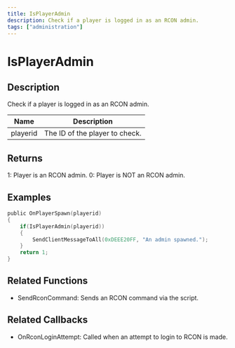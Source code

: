 ```yaml
---
title: IsPlayerAdmin
description: Check if a player is logged in as an RCON admin.
tags: ["administration"]
---
```


# IsPlayerAdmin

<TagLinks />

## Description

Check if a player is logged in as an RCON admin.

| Name     | Description                    |
| -------- | ------------------------------ |
| playerid | The ID of the player to check. |

## Returns

1: Player is an RCON admin.
0: Player is NOT an RCON admin.

## Examples

```c
public OnPlayerSpawn(playerid)
{
    if(IsPlayerAdmin(playerid))
    {
        SendClientMessageToAll(0xDEEE20FF, "An admin spawned.");
    }
    return 1;
}
```

## Related Functions

- SendRconCommand: Sends an RCON command via the script.

## Related Callbacks

- OnRconLoginAttempt: Called when an attempt to login to RCON is made.